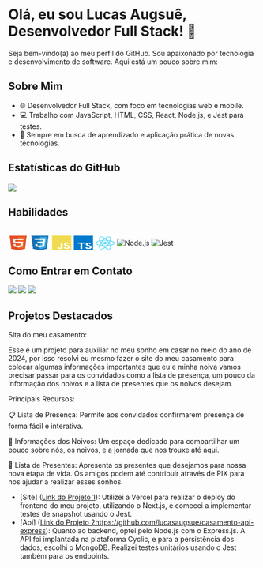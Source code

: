# Olá, eu sou Lucas Augsuê, Desenvolvedor Full Stack! 👋

Seja bem-vindo(a) ao meu perfil do GitHub. Sou apaixonado por tecnologia e desenvolvimento de software. Aqui está um pouco sobre mim:

## Sobre Mim

- 🌐 Desenvolvedor Full Stack, com foco em tecnologias web e mobile.
- 💻 Trabalho com JavaScript, HTML, CSS, React, Node.js, e Jest para testes.
- 🚀 Sempre em busca de aprendizado e aplicação prática de novas tecnologias.

## Estatísticas do GitHub

<a href="https://github.com/anuraghazra/convoychat">
  <img height="200" align="center" src="https://github-readme-stats.vercel.app/api/top-langs?username=lucasaugsue&layout=compact&langs_count=8&card_width=320" />
</a>

## Habilidades

<div style="display: inline_block"><br>
  <img align="center" alt="HTML" height="30" width="40" src="https://raw.githubusercontent.com/devicons/devicon/master/icons/html5/html5-original.svg">
  <img align="center" alt="CSS" height="30" width="40" src="https://raw.githubusercontent.com/devicons/devicon/master/icons/css3/css3-original.svg">
  <img align="center" alt="JavaScript" height="30" width="40" src="https://raw.githubusercontent.com/devicons/devicon/master/icons/javascript/javascript-plain.svg">
  <img align="center" alt="TypeScript" height="30" width="40" src="https://raw.githubusercontent.com/devicons/devicon/master/icons/typescript/typescript-plain.svg">
  <img align="center" alt="React" height="30" width="40" src="https://raw.githubusercontent.com/devicons/devicon/master/icons/react/react-original.svg">
  <img align="center" alt="Node.js" height="30" width="40" src="https://cdn.jsdelivr.net/gh/devicons/devicon/icons/nodejs/nodejs-original.svg" />
  <img align="center" alt="Jest" height="30" width="40" src="https://cdn.jsdelivr.net/gh/devicons/devicon/icons/jest/jest-plain.svg" />
</div>

## Como Entrar em Contato

<div> 
  <a href = "mailto:lucasaugsue7@gmail.com"><img src="https://img.shields.io/badge/-Gmail-%23333?style=for-the-badge&logo=gmail&logoColor=white" target="_blank"></a>
  <a href="https://www.linkedin.com/in/lucas-augsue/" target="_blank"><img src="https://img.shields.io/badge/-LinkedIn-%230077B5?style=for-the-badge&logo=linkedin&logoColor=white" target="_blank"></a> 
  <a href="https://www.instagram.com/lucas_augsue/" target="_blank"><img src="https://img.shields.io/badge/-Instagram-%23E4405F?style=for-the-badge&logo=instagram&logoColor=white" target="_blank"></a>
</div>

## Projetos Destacados

Sita do meu casamento:

Esse é um projeto para auxiliar no meu sonho em casar no meio do ano de 2024, por isso resolvi eu mesmo fazer o site do meu casamento para colocar algumas informações importantes que eu e minha noiva vamos precisar passar para os convidados como a lista de presença, um pouco da informação dos noivos e a lista de presentes que os noivos desejam.

Principais Recursos:

📋 Lista de Presença: Permite aos convidados confirmarem presença de forma fácil e interativa.

💑 Informações dos Noivos: Um espaço dedicado para compartilhar um pouco sobre nós, os noivos, e a jornada que nos trouxe até aqui.

🎁 Lista de Presentes: Apresenta os presentes que desejamos para nossa nova etapa de vida. Os amigos podem até contribuir através de PIX para nos ajudar a realizar esses sonhos.

- [Site]  ([Link do Projeto 1](https://github.com/lucasaugsue/casamento-site)): Utilizei a Vercel para realizar o deploy do frontend do meu projeto, utilizando o Next.js, e comecei a implementar testes de snapshot usando o Jest.
- [Api]  ([Link do Projeto 2](https://github.com/lucasaugsue/casamento-api-express)https://github.com/lucasaugsue/casamento-api-express): Quanto ao backend, optei pelo Node.js com o Express.js. A API foi implantada na plataforma Cyclic, e para a persistência dos dados, escolhi o MongoDB. Realizei testes unitários usando o Jest também para os endpoints.

  

